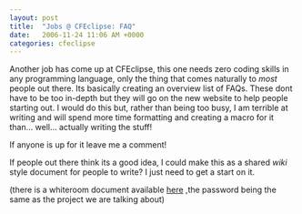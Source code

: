 ```yaml
---
layout: post
title:  "Jobs @ CFEclipse: FAQ"
date:   2006-11-24 11:06 AM +0000
categories: cfeclipse
---
```

Another job has come up at CFEclipse, this one needs zero coding skills in any programming language, only the thing that comes naturally to *most* people out there. Its basically creating an overview list of FAQs. These dont have to be too in-depth but they will go on the new website to help people starting out. I would do this but, rather than being too busy, I am terrible at writing and will spend more time formatting and creating a macro for it than... well... actually writing the stuff!

If anyone is up for it leave me a comment!

If people out there think its a good idea, I could make this as a shared *wiki* style document for people to write? I just need to get a start on it.

(there is a whiteroom document available <a href="http://writeboard.com/3bf8cfebcbc36da30">here</a> ,the password being the same as the project we are talking about)